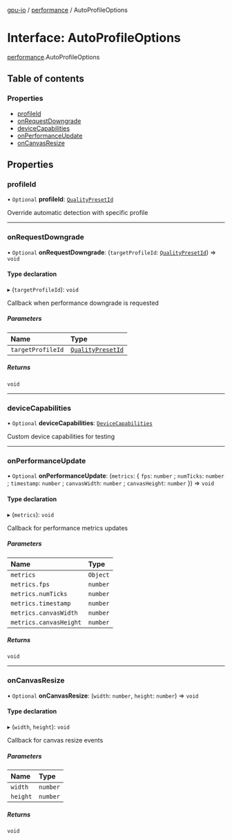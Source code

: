 [gpu-io](../README.md) / [performance](../modules/performance.md) / AutoProfileOptions

# Interface: AutoProfileOptions

[performance](../modules/performance.md).AutoProfileOptions

## Table of contents

### Properties

- [profileId](performance.AutoProfileOptions.md#profileid)
- [onRequestDowngrade](performance.AutoProfileOptions.md#onrequestdowngrade)
- [deviceCapabilities](performance.AutoProfileOptions.md#devicecapabilities)
- [onPerformanceUpdate](performance.AutoProfileOptions.md#onperformanceupdate)
- [onCanvasResize](performance.AutoProfileOptions.md#oncanvasresize)

## Properties

### profileId

• `Optional` **profileId**: [`QualityPresetId`](../modules/performance.md#qualitypresetid)

Override automatic detection with specific profile

___

### onRequestDowngrade

• `Optional` **onRequestDowngrade**: (`targetProfileId`: [`QualityPresetId`](../modules/performance.md#qualitypresetid)) => `void`

#### Type declaration

▸ (`targetProfileId`): `void`

Callback when performance downgrade is requested

##### Parameters

| Name | Type |
| :------ | :------ |
| `targetProfileId` | [`QualityPresetId`](../modules/performance.md#qualitypresetid) |

##### Returns

`void`

___

### deviceCapabilities

• `Optional` **deviceCapabilities**: [`DeviceCapabilities`](performance.DeviceCapabilities.md)

Custom device capabilities for testing

___

### onPerformanceUpdate

• `Optional` **onPerformanceUpdate**: (`metrics`: { `fps`: `number` ; `numTicks`: `number` ; `timestamp`: `number` ; `canvasWidth`: `number` ; `canvasHeight`: `number`  }) => `void`

#### Type declaration

▸ (`metrics`): `void`

Callback for performance metrics updates

##### Parameters

| Name | Type |
| :------ | :------ |
| `metrics` | `Object` |
| `metrics.fps` | `number` |
| `metrics.numTicks` | `number` |
| `metrics.timestamp` | `number` |
| `metrics.canvasWidth` | `number` |
| `metrics.canvasHeight` | `number` |

##### Returns

`void`

___

### onCanvasResize

• `Optional` **onCanvasResize**: (`width`: `number`, `height`: `number`) => `void`

#### Type declaration

▸ (`width`, `height`): `void`

Callback for canvas resize events

##### Parameters

| Name | Type |
| :------ | :------ |
| `width` | `number` |
| `height` | `number` |

##### Returns

`void`
